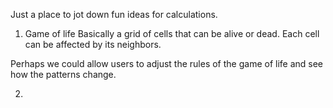 Just a place to jot down fun ideas for calculations.

1. Game of life
   Basically a grid of cells that can be alive or dead. Each cell can be affected by its neighbors.

Perhaps we could allow users to adjust the rules of the game of life and see how the patterns change.

2.
